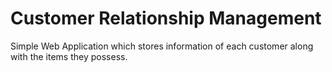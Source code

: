 # Customer Relationship Management

Simple Web Application which stores information of each customer along with the items they possess. 


